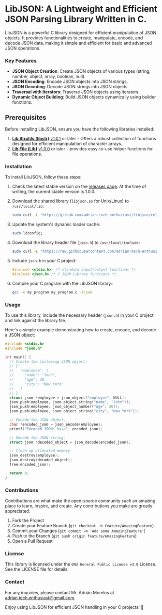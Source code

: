 # LibJSON: A Lightweight and Efficient JSON Parsing Library Written in C.

LibJSON is a powerful C library designed for efficient manipulation of JSON objects. It provides functionalities to create, manipulate, encode, and decode JSON data, making it simple and efficient for basic and advanced JSON operations.

### Key Features

- **JSON Object Creation**: Create JSON objects of various types (string, number, object, array, boolean, null).
- **JSON Encoding**: Encode JSON objects into JSON strings.
- **JSON Decoding**: Decode JSON strings into JSON objects.
- **Traversal with Iterators**: Traverse JSON objects using iterators.
- **Dynamic Object Building**: Build JSON objects dynamically using builder functions.

## Prerequisites

Before installing LibJSON, ensure you have the following libraries installed:

1. [**Lib Strutils (libstr)**](https://github.com/adrian-tech-enthusiast/libstr?tab=readme-ov-file#installation) [v1.0.1](https://github.com/adrian-tech-enthusiast/libstr/releases/tag/v1.0.1) or later - Offers a robust collection of functions designed for efficient manipulation of character arrays.
2. [**Lib File (Lib)**](https://github.com/adrian-tech-enthusiast/libfile?tab=readme-ov-file#installation) [v1.0.0](https://github.com/adrian-tech-enthusiast/libfile/releases/tag/v1.0.0) or later - provides easy-to-use helper functions for file operations.

### Installation

To install LibJSON, follow these steps:

1. Check the latest stable version on the [releases page](https://github.com/adrian-tech-enthusiast/libjson/releases). At the time of writing, the current stable version is 1.0.0.

2. Download the shared library (`libjson.so` for Unix/Linux) to `/usr/local/lib`:

    ```bash
    sudo curl -L "https://github.com/adrian-tech-enthusiast/libjson/releases/download/v1.0.0/libjson.so" -o /usr/local/lib/libjson.so
    ```

3. Update the system's dynamic loader cache:

    ```bash
    sudo ldconfig;
    ```

4. Download the library header file (`json.h`) to `/usr/local/include`:

    ```bash
    sudo curl -L "https://raw.githubusercontent.com/adrian-tech-enthusiast/libjson/v1.0.0/include/json.h" -o /usr/local/include/json.h
    ```

5. Include `json.h` in your C project:

    ```c
    #include <stdio.h>  /* standard input/output functions */
    #include <json.h> /* C JSON Library functions */
    ```

6. Compile your C program with the LibJSON library::

    ```bash
    gcc -o my_program my_program.c -ljson
    ```

### Usage

To use this library, include the necessary header (`json.h`) in your C project and link against the library file.

Here's a simple example demonstrating how to create, encode, and decode a JSON object:

```c
#include <stdio.h>
#include "json.h"

int main() {
  // Create the following JSON object:
  // {
  //   "employee": {
  //     "name": "John",
  //     "age": 30,
  //     "city": "New York"
  //   }
  // }
  struct json *employee = json_object("employee", NULL);
  json_push(employee, json_object_string("name", "John"));
  json_push(employee, json_object_number("age", 30));
  json_push(employee, json_object_string("city", "New York"));

  // Encode the JSON object,
  char *encoded_json = json_encode(employee);
  printf("Encoded JSON: %s\n", encoded_json);

  // Decode the JSON string.
  struct json *decoded_object = json_decode(encoded_json);

  // Clean up allocated memory.
  json_destroy(employee);
  json_destroy(decoded_object);
  free(encoded_json);

  return 0;
}
```

### Contributions

Contributions are what make the open-source community such an amazing place to learn, inspire, and create. Any
contributions you make are greatly appreciated.

1. Fork the Project
2. Create your Feature Branch (`git checkout -b feature/AmazingFeature`)
3. Commit your Changes (`git commit -m 'Add some AmazingFeature'`)
4. Push to the Branch (`git push origin feature/AmazingFeature`)
5. Open a Pull Request

### License

This library is licensed under the `GNU General Public License v3.0` License. See the LICENSE file for details.

### Contact

For any inquiries, please contact Mr. Adrián Morelos at adrian.tech.enthusiast@gmail.com.

Enjoy using LibJSON for efficient JSON handling in your C projects! 🚀
